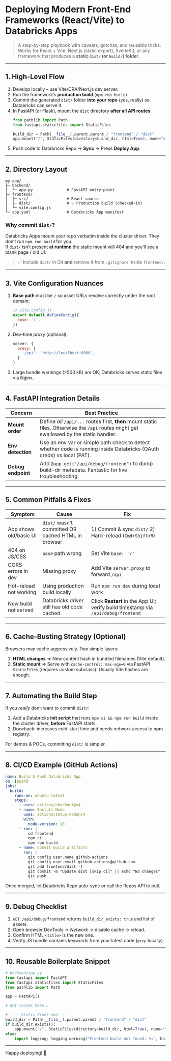 # Deploying Modern Front-End Frameworks (React/Vite) to Databricks Apps

> A step-by-step playbook with caveats, gotchas, and reusable tricks. Works for React + Vite, Next.js (static export), SvelteKit, or any framework that produces a **static `dist/` (or `build/`) folder**.

---

## 1. High-Level Flow

1. Develop locally – use Vite/CRA/Next.js dev server.
2. Run the framework’s **production build** (`npm run build`).
3. Commit the generated `dist/` folder **into your repo** (yes, really) so Databricks can serve it.
4. In FastAPI (or Flask), mount the `dist` directory **after all API routes**:
   ```python
   from pathlib import Path
   from fastapi.staticfiles import StaticFiles

   build_dir = Path(__file__).parent.parent / "frontend" / "dist"
   app.mount("/", StaticFiles(directory=build_dir, html=True), name="static")
   ```
5. Push code to Databricks Repo → **Sync** → Press **Deploy App**.

---

## 2. Directory Layout

```
my-app/
├─ backend/
│  └─ app.py               # FastAPI entry-point
├─ frontend/
│  ├─ src/                 # React source
│  ├─ dist/                # 💡 Production build (checked-in)
│  └─ vite.config.js
└─ app.yaml                # Databricks App manifest
```

### Why commit `dist/`?
Databricks Apps mount your repo verbatim inside the cluster driver. They don’t run `npm run build` for you.  
If `dist/` isn’t present **at runtime** the static mount will 404 and you’ll see a blank page / old UI.

> ✅  Include `dist/` in Git **and** remove it from `.gitignore` inside `frontend/`.

---

## 3. Vite Configuration Nuances

1. **Base path** must be `/` so asset URLs resolve correctly under the root domain:
   ```js
   // vite.config.js
   export default defineConfig({
     base: '/',
   })
   ```
2. Dev-time proxy (optional):
   ```js
   server: {
     proxy: {
       '/api': 'http://localhost:8000',
     }
   }
   ```
3. Large bundle warnings (>500 kB) are OK; Databricks serves static files via Nginx.

---

## 4. FastAPI Integration Details

| Concern | Best Practice |
|---------|---------------|
| **Mount order** | Define *all* `/api/...` routes first, **then** mount static files. Otherwise the `/api` routes might get swallowed by the static handler. |
| **Env detection** | Use an env var or simple path check to detect whether code is running inside Databricks (OAuth creds) vs local (PAT). |
| **Debug endpoint** | Add `@app.get("/api/debug/frontend")` to dump build-dir metadata. Fantastic for live troubleshooting. |

---

## 5. Common Pitfalls & Fixes

| Symptom | Cause | Fix |
|---------|-------|-----|
| App shows old/basic UI | `dist/` wasn’t committed OR cached HTML in browser | 1) Commit & sync `dist/` 2) Hard-reload (`Cmd+Shift+R`) |
| 404 on JS/CSS | `base` path wrong | Set Vite `base: '/'` |
| CORS errors in dev | Missing proxy | Add Vite `server.proxy` to forward `/api` |
| Hot-reload not working | Using production build locally | Run `npm run dev` during local work |
| New build not served | Databricks driver still has old code cached | Click **Restart** in the App UI; verify build timestamp via `/api/debug/frontend` |

---

## 6. Cache-Busting Strategy (Optional)

Browsers may cache aggressively. Two simple layers:

1. **HTML changes** ⇒ New content hash in bundled filenames (Vite default).
2. **Static mount** ⇒ Serve with `cache-control: max-age=0` via FastAPI `StaticFiles` (requires custom subclass). Usually Vite hashes are enough.

---

## 7. Automating the Build Step

If you *really* don’t want to commit `dist/`:

1. Add a Databricks **init script** that runs `npm ci && npm run build` inside the cluster driver, **before** FastAPI starts.
2. Drawback: increases cold-start time and needs network access to npm registry.

For demos & POCs, committing `dist/` is simpler.

---

## 8. CI/CD Example (GitHub Actions)

```yaml
name: Build & Push Databricks App
on: [push]
jobs:
  build:
    runs-on: ubuntu-latest
    steps:
      - uses: actions/checkout@v4
      - name: Install Node
        uses: actions/setup-node@v4
        with:
          node-version: 18
      - run: |
          cd frontend
          npm ci
          npm run build
      - name: Commit build artifacts
        run: |
          git config user.name github-actions
          git config user.email github-actions@github.com
          git add frontend/dist -f
          git commit -m "Update dist [skip ci]" || echo "No changes"
          git push
```

Once merged, let Databricks Repo auto-sync or call the Repos API to pull.

---

## 9. Debug Checklist

1. `GET /api/debug/frontend` returns `build_dir_exists: true` and list of assets.
2. Open browser DevTools → *Network* → disable cache → reload.
3. Confirm HTML `<title>` is the new one.
4. Verify JS bundle contains keywords from your latest code (`grep` locally).

---

## 10. Reusable Boilerplate Snippet

```python
# backend/app.py
from fastapi import FastAPI
from fastapi.staticfiles import StaticFiles
from pathlib import Path

app = FastAPI()

# API routes here …

# ---- Static Front-end ----
build_dir = Path(__file__).parent.parent / "frontend" / "dist"
if build_dir.exists():
    app.mount("/", StaticFiles(directory=build_dir, html=True), name="static")
else:
    import logging; logging.warning("Frontend build not found: %s", build_dir)
```

---

Happy deploying! 🎉
